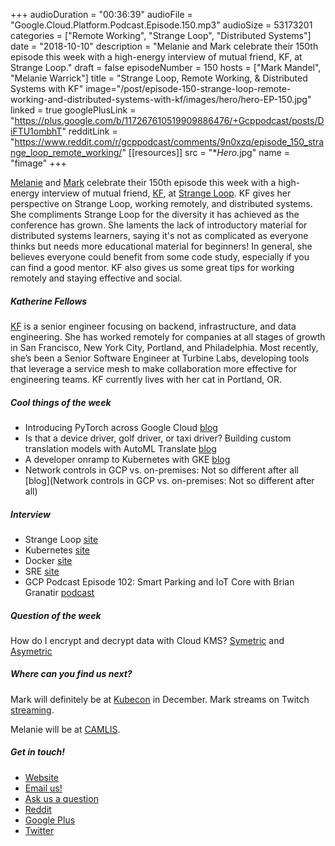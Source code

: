 +++
audioDuration = "00:36:39"
audioFile = "Google.Cloud.Platform.Podcast.Episode.150.mp3"
audioSize = 53173201
categories = ["Remote Working", "Strange Loop", "Distributed Systems"]
date = "2018-10-10"
description = "Melanie and Mark celebrate their 150th episode this week with a high-energy interview of mutual friend, KF, at Strange Loop."
draft = false
episodeNumber = 150
hosts = ["Mark Mandel", "Melanie Warrick"]
title = "Strange Loop, Remote Working, & Distributed Systems with KF"
image="/post/episode-150-strange-loop-remote-working-and-distributed-systems-with-kf/images/hero/hero-EP-150.jpg"
linked = true
googlePlusLink = "https://plus.google.com/b/117267610519909886476/+Gcppodcast/posts/DiFTU1ombhT"
redditLink = "https://www.reddit.com/r/gcppodcast/comments/9n0xzq/episode_150_strange_loop_remote_working/"
[[resources]]
  src = "**Hero*.jpg"
  name = "fimage"
+++

[Melanie](https://twitter.com/nyghtowl) and [Mark](https://twitter.com/Neurotic) celebrate their 150th episode this week with a high-energy interview of mutual friend, [KF](https://twitter.com/kf), at [Strange Loop](https://twitter.com/strangeloop_stl). KF gives her perspective on Strange Loop, working remotely, and distributed systems. She compliments Strange Loop for the diversity it has achieved as the conference has grown. She laments the lack of introductory material for distributed systems learners, saying it's not as complicated as everyone thinks but needs more educational material for beginners! In general, she believes everyone could benefit from some code study, especially if you can find a good mentor. KF also gives us some great tips for working remotely and staying effective and social.

<!--more-->

##### Katherine Fellows

[KF](https://twitter.com/kf) is a senior engineer focusing on backend, infrastructure, and data engineering. She has worked remotely for companies at all stages of growth in San Francisco, New York City, Portland, and Philadelphia. Most recently, she’s been a Senior Software Engineer at Turbine Labs, developing tools that leverage a service mesh to make collaboration more effective for engineering teams. KF currently lives with her cat in Portland, OR.


##### Cool things of the week

* Introducing PyTorch across Google Cloud [blog](https://cloud.google.com/blog/products/ai-machine-learning/introducing-pytorch-across-google-cloud)
* Is that a device driver, golf driver, or taxi driver? Building custom translation models with AutoML Translate [blog](https://cloud.google.com/blog/products/ai-machine-learning/is-that-a-device-driver-golf-driver-or-taxi-driver-building-custom-translation-models-with-automl-translate)
* A developer onramp to Kubernetes with GKE [blog](https://cloud.google.com/blog/products/containers-kubernetes/a-developer-onramp-to-kubernetes-with-gke)
* Network controls in GCP vs. on-premises: Not so different after all [blog](Network controls in GCP vs. on-premises: Not so different after all)

##### Interview

* Strange Loop [site](https://www.thestrangeloop.com/index.html)
* Kubernetes [site](https://kubernetes.io)
* Docker [site](https://www.docker.com)
* SRE [site](https://landing.google.com/sre/)
* GCP Podcast Episode 102: Smart Parking and IoT Core with Brian Granatir [podcast](https://www.gcppodcast.com/post/episode-102-smart-parking-and-iot-core-with-brian-granatir/)

##### Question of the week

How do I encrypt and decrypt data with Cloud KMS? 
[Symetric](https://cloud.google.com/kms/docs/encrypt-decrypt) and [Asymetric](https://cloud.google.com/kms/docs/encrypt-decrypt-rsa)

##### Where can you find us next?

Mark will definitely be at [Kubecon](https://events.linuxfoundation.org/events/kubecon-cloudnativecon-north-america-2018/) in December.
Mark streams on Twitch [streaming](https://www.twitch.tv/markmandel).

Melanie will be at [CAMLIS](https://www.camlis.org).

##### Get in touch!

* [Website](https://www.gcppodcast.com)
* [Email us!](mailto:hello@gcppodcast.com)
* [Ask us a question](https://docs.google.com/forms/d/e/1FAIpQLSfqHifj2vakWyY9KD0AIRCMf8LPo4a9925Ic5VzGEzFlM9YGw/viewform)
* [Reddit](https://www.reddit.com/r/gcppodcast/)
* [Google Plus](https://plus.google.com/+Gcppodcast)
* [Twitter](https://twitter.com/gcppodcast)